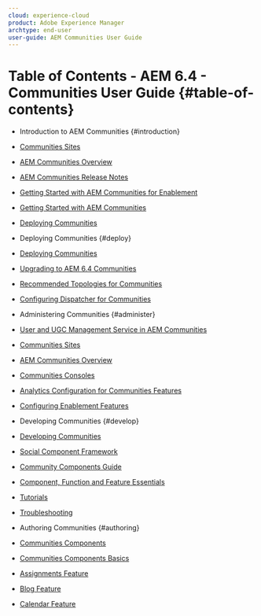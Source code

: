 ```yaml
---
cloud: experience-cloud
product: Adobe Experience Manager
archtype: end-user
user-guide: AEM Communities User Guide
---
```


# Table of Contents - AEM 6.4 - Communities User Guide {#table-of-contents}

+ Introduction to AEM Communities {#introduction}
+ [Communities Sites](administer-landing.md)
+ [AEM Communities Overview](overview.md)
+ [AEM Communities Release Notes](/help/release-notes/communities-release-notes.md)
+ [Getting Started with AEM Communities for Enablement](getting-started-enablement.md)
+ [Getting Started with AEM Communities](getting-started.md)
+ [Deploying Communities](deploy-communities.md)

+ Deploying Communities {#deploy}
+ [Deploying Communities](deploy-communities.md)
+ [Upgrading to AEM 6.4 Communities](upgrade.md)
+ [Recommended Topologies for Communities](topologies.md)
+ [Configuring Dispatcher for Communities](dispatcher.md)

+ Administering Communities {#administer}
+ [User and UGC Management Service in AEM Communities](user-ugc-management-service.md)
+ [Communities Sites](administer-landing.md)
+ [AEM Communities Overview](overview.md)
+ [Communities Consoles](consoles.md)
+ [Analytics Configuration for Communities Features](analytics.md)
+ [Configuring Enablement Features](enablement.md)

+ Developing Communities {#develop}
+ [Developing Communities](communities.md)
+ [Social Component Framework](scf.md)
+ [Community Components Guide](components-guide.md)
+ [Component, Function and Feature Essentials](essentials.md)
+ [Tutorials](tutorials.md)
+ [Troubleshooting](troubleshooting.md)

+ Authoring Communities {#authoring}

+ [Communities Components](author-communities.md)
+ [Communities Components Basics](basics.md)
+ [Assignments Feature](assignments.md)
+ [Blog Feature](blog-feature.md)
+ [Calendar Feature](calendar.md)

